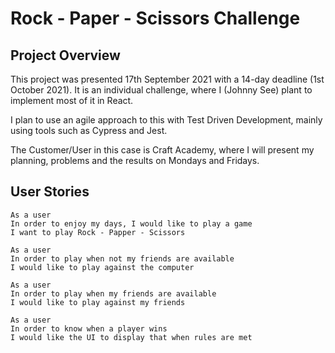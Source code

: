 # Rock - Paper - Scissors Challenge

## Project Overview

This project was presented 17th September 2021 with a 14-day deadline (1st October 2021). It is an individual challenge, where I (Johnny See) plant to implement most of it in React.

I plan to use an agile approach to this with Test Driven Development, mainly using tools such as Cypress and Jest.

The Customer/User in this case is Craft Academy, where I will present my planning, problems and the results on Mondays and Fridays.

## User Stories

```
As a user
In order to enjoy my days, I would like to play a game
I want to play Rock - Papper - Scissors
```

```
As a user
In order to play when not my friends are available
I would like to play against the computer
```

```
As a user
In order to play when my friends are available
I would like to play against my friends
```

```
As a user
In order to know when a player wins
I would like the UI to display that when rules are met
```